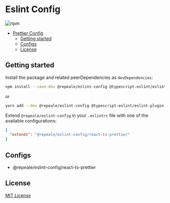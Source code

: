 # Eslint Config

![npm](https://img.shields.io/npm/dt/@repeale/eslint-config?style=flat-square)

- [Prettier Config](#eslint-config)
  - [Getting started](#getting-started)
  - [Configs](#configs)
  - [License](#license)

## Getting started

Install the package and related peerDependencies as `devDependencies`:

```sh
npm install --save-dev @repeale/eslint-config @typescript-eslint/eslint-plugin @typescript-eslint/parser eslint-config-prettier eslint-plugin-prettier eslint-plugin-react eslint prettier typescript
```

or

```sh
yarn add --dev @repeale/eslint-config @typescript-eslint/eslint-plugin @typescript-eslint/parser eslint-config-prettier eslint-plugin-prettier eslint-plugin-react eslint prettier typescript
```

Extend `@repeale/eslint-config` in your `.eslintrc` file with one of the available configurations:

```json
{
  "extends": "@repeale/eslint-config/react-ts-prettier"
}
```

## Configs

- @repeale/eslint-config/react-ts-prettier

## License

[MIT License](./LICENSE)
